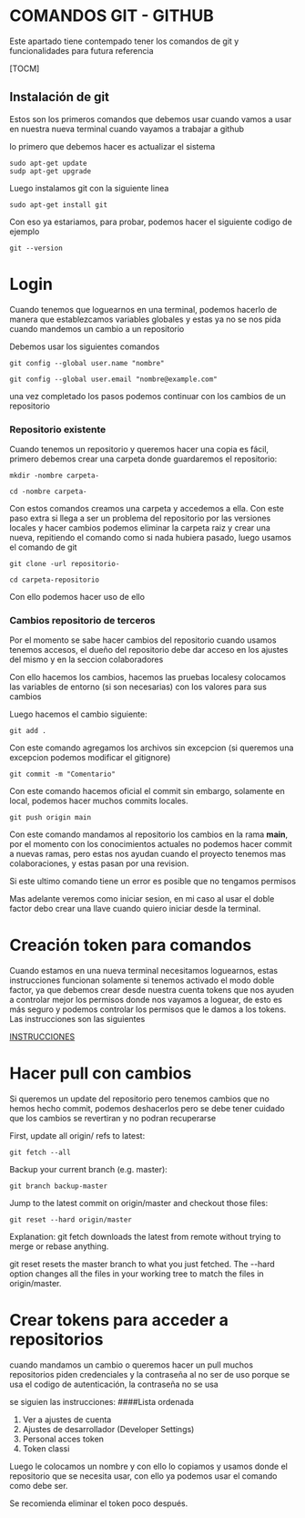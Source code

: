 # COMANDOS GIT - GITHUB
Este apartado tiene contempado tener los comandos de git y funcionalidades para futura referencia

[TOCM]

## Instalación de git 
Estos son los primeros comandos que debemos usar cuando vamos a usar en nuestra nueva terminal cuando vayamos a trabajar a github

lo primero que debemos hacer es actualizar el sistema

```
sudo apt-get update
sudp apt-get upgrade
```
Luego instalamos git con la siguiente linea
```
sudo apt-get install git
```
Con eso ya estariamos, para probar, podemos hacer el siguiente codigo de ejemplo
```
git --version
```

# Login
Cuando tenemos que loguearnos en una terminal, podemos hacerlo de manera que establezcamos variables globales y estas ya no se nos pida cuando mandemos un cambio a un repositorio

Debemos usar los siguientes comandos
```
git config --global user.name "nombre"
```

```
git config --global user.email "nombre@example.com"
```

una vez completado los pasos podemos continuar con los cambios de un repositorio


### Repositorio existente
Cuando tenemos un repositorio y queremos hacer una copia es fácil, primero debemos crear una carpeta donde guardaremos el repositorio:

``` 
mkdir -nombre carpeta- 
```

``` 
cd -nombre carpeta- 
```

Con estos comandos creamos una carpeta y accedemos a ella.
Con este paso extra si llega a ser un problema del repositorio por las versiones locales y hacer cambios podemos eliminar la carpeta raiz y crear una nueva, repitiendo el comando como si nada hubiera pasado, luego usamos el comando de git

``` 
git clone -url repositorio- 
```
``` 
cd carpeta-repositorio 
```


Con ello podemos hacer uso de ello


### Cambios repositorio de terceros
Por el momento se sabe hacer cambios del repositorio cuando usamos tenemos accesos, el dueño del repositorio debe dar acceso en los ajustes del mismo y en la seccion colaboradores

Con ello hacemos los cambios, hacemos las pruebas localesy colocamos las variables de entorno (si son necesarias) con los valores para sus cambios

Luego hacemos el cambio siguiente:

``` 
git add . 
```
Con este comando agregamos los archivos sin excepcion (si queremos una excepcion podemos modificar el gitignore)

``` 
git commit -m "Comentario" 
```
Con este comando hacemos oficial el commit sin embargo, solamente en local, podemos hacer muchos commits locales.

``` 
git push origin main 
```

Con este comando mandamos al repositorio los cambios en la rama **main**, por el momento con los conocimientos actuales no podemos hacer commit a nuevas ramas, pero estas nos ayudan cuando el proyecto tenemos mas colaboraciones, y estas pasan por una revision.

Si este ultimo comando tiene un error es posible que no tengamos permisos

Mas adelante veremos como iniciar sesion, en mi caso al usar el doble factor debo crear una llave cuando quiero iniciar desde la terminal.

# Creación token para comandos
Cuando estamos en una nueva terminal necesitamos loguearnos, estas instrucciones funcionan solamente si tenemos activado el modo doble factor, ya que debemos crear desde nuestra cuenta tokens que nos ayuden a controlar mejor los permisos donde nos vayamos a loguear, de esto es más seguro y podemos controlar los permisos que le damos a los tokens. Las instrucciones son las siguientes

[INSTRUCCIONES](https://docs.github.com/es/authentication/keeping-your-account-and-data-secure/creating-a-personal-access-token)

# Hacer pull con cambios

Si queremos un update del repositorio pero tenemos cambios que no hemos hecho commit, podemos deshacerlos
pero se debe tener cuidado que los cambios se revertiran y  no podran recuperarse


First, update all origin/<branch> refs to latest:

```
git fetch --all
```
Backup your current branch (e.g. master):

```
git branch backup-master
```

Jump to the latest commit on origin/master and checkout those files:

```
git reset --hard origin/master
```
Explanation:
git fetch downloads the latest from remote without trying to merge or rebase anything.

git reset resets the master branch to what you just fetched. The --hard option changes all the files in your working tree to match the files in origin/master.

# Crear tokens para acceder a repositorios
cuando mandamos un cambio o queremos hacer un pull muchos repositorios piden credenciales y la contraseña al no ser de uso porque se usa el codigo de autenticación, la contraseña no se usa

se siguien las instrucciones:
####Lista ordenada
                
1. Ver a ajustes de cuenta
2. Ajustes de desarrollador (Developer Settings)
3. Personal acces token
4. Token classi

Luego le colocamos un nombre y con ello lo copiamos y usamos donde el repositorio que se necesita usar, con ello ya podemos usar el comando como debe ser.

Se recomienda eliminar el token poco después.
                